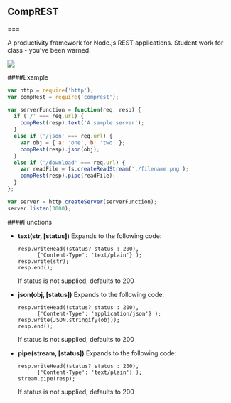 ## CompREST
===


A productivity framework for Node.js REST applications.  Student work for class - you've been warned.

<img src=https://travis-ci.org/andrewmnelson/0913_framework.svg>

####Example
~~~javascript
var http = require('http');
var compRest = require('comprest');

var serverFunction = function(req, resp) {
  if ('/' === req.url) {
    compRest(resp).text('A sample server');
  }
  else if ('/json' === req.url) {
    var obj = { a: 'one', b: 'two' };
    compRest(resp).json(obj);
  }
  else if ('/download' === req.url) {
    var readFile = fs.createReadStream('./filename.png');
    compRest(resp).pipe(readFile);
  }
};

var server = http.createServer(serverFunction);
server.listen(3000);
~~~

####Functions

- __text(str, [status])__
  Expands to the following code:

      resp.writeHead((status? status : 200),
            {'Content-Type': 'text/plain'} );
      resp.write(str);
      resp.end();
  If status is not supplied, defaults to 200

- __json(obj, [status])__
  Expands to the following code:

      resp.writeHead((status? status : 200),
            {'Content-Type': 'application/json'} );
      resp.write(JSON.stringify(obj));
      resp.end();
  If status is not supplied, defaults to 200

- __pipe(stream, [status])__
  Expands to the following code:

      resp.writeHead((status? status : 200),
            {'Content-Type': 'text/plain'} );
      stream.pipe(resp);
  If status is not supplied, defaults to 200

